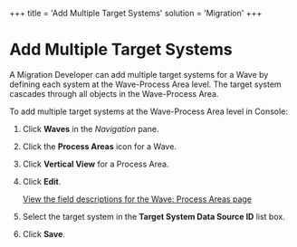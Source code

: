 +++
title = 'Add Multiple Target Systems'
solution = 'Migration'
+++

# Add Multiple Target Systems

A Migration Developer can add multiple target systems for a Wave by
defining each system at the Wave-Process Area level. The target system
cascades through all objects in the Wave-Process Area.

To add multiple target systems at the Wave-Process Area level in
Console:

1.  Click **Waves** in the *Navigation* pane.

2.  Click the **Process Areas** icon for a Wave.

3.  Click **Vertical View** for a Process Area.

4.  Click **Edit**.
    
    [View the field descriptions for the Wave: Process Areas
    page](../Page_Desc/Wave_Process_Areas)

5.  Select the target system in the **Target System Data Source ID**
    list box.

6.  Click **Save**.
